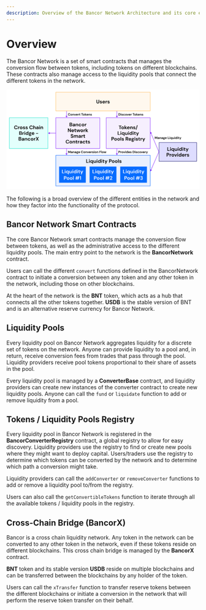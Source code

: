 ```yaml
---
description: Overview of the Bancor Network Architecture and its core entities.
---
```


# Overview

The Bancor Network is a set of smart contracts that manages the conversion flow between tokens, including tokens on different blockchains. These contracts also manage access to the liquidity pools that connect the different tokens in the network.

![](../.gitbook/assets/graph-2-3.png)

The following is a broad overview of the different entities in the network and how they factor into the functionality of the protocol.

## Bancor Network Smart Contracts

The core Bancor Network smart contracts manage the conversion flow between tokens, as well as the administrative access to the different liquidity pools. The main entry point to the network is the **BancorNetwork** contract.

Users can call the different `convert` functions defined in the BancorNetwork contract to initiate a conversion between any token and any other token in the network, including those on other blockchains.

At the heart of the network is the **BNT** token, which acts as a hub that connects all the other tokens together. **USDB** is the stable version of BNT and is an alternative reserve currency for Bancor Network.

## Liquidity Pools

Every liquidity pool on Bancor Network aggregates liquidity for a discrete set of tokens on the network. Anyone can provide liquidity to a pool and, in return, receive conversion fees from trades that pass through the pool. Liquidity providers receive pool tokens proportional to their share of assets in the pool.

Every liquidity pool is managed by a **ConverterBase** contract, and liquidity providers can create new instances of the converter contract to create new liquidity pools. Anyone can call the `fund` or `liquidate` function to add or remove liquidity from a pool.

## Tokens / Liquidity Pools Registry

Every liquidity pool in Bancor Network is registered in the **BancorConverterRegistry** contract, a global registry to allow for easy discovery. Liquidity providers use the registry to find or create new pools where they might want to deploy capital. Users/traders use the registry to determine which tokens can be converted by the network and to determine which path a conversion might take.

Liquidity providers can call the `addConverter` or `removeConverter` functions to add or remove a liquidity pool to/from the registry.

Users can also call the `getConvertibleTokens` function to iterate through all the available tokens / liquidity pools in the registry.

## Cross-Chain Bridge \(BancorX\)

Bancor is a cross chain liquidity network. Any token in the network can be converted to any other token in the network, even if these tokens reside on different blockchains. This cross chain bridge is managed by the **BancorX** contract.

**BNT** token and its stable version **USDB** reside on multiple blockchains and can be transferred between the blockchains by any holder of the token.

Users can call the `xTransfer` function to transfer reserve tokens between the different blockchains or initiate a conversion in the network that will perform the reserve token transfer on their behalf.[    
](https://docs.bancor.network/getting-started/design-principles)

